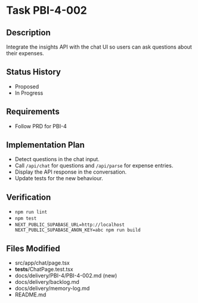# Task PBI-4-002

## Description
Integrate the insights API with the chat UI so users can ask questions about their expenses.

## Status History
- Proposed
- In Progress

## Requirements
- Follow PRD for PBI-4

## Implementation Plan
- Detect questions in the chat input.
- Call `/api/chat` for questions and `/api/parse` for expense entries.
- Display the API response in the conversation.
- Update tests for the new behaviour.

## Verification
- `npm run lint`
- `npm test`
- `NEXT_PUBLIC_SUPABASE_URL=http://localhost NEXT_PUBLIC_SUPABASE_ANON_KEY=abc npm run build`

## Files Modified
- src/app/chat/page.tsx
- __tests__/ChatPage.test.tsx
- docs/delivery/PBI-4/PBI-4-002.md (new)
- docs/delivery/backlog.md
- docs/delivery/memory-log.md
- README.md
